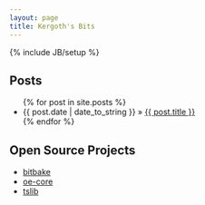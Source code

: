 ```yaml
---
layout: page
title: Kergoth's Bits
---
```

{% include JB/setup %}

## Posts

<ul class="posts">
  {% for post in site.posts %}
    <li><span>{{ post.date | date_to_string }}</span> &raquo; <a href="{{ BASE_PATH }}{{ post.url }}">{{ post.title }}</a></li>
  {% endfor %}
</ul>

## Open Source Projects

* [bitbake](http://github.com/openembedded/bitbake)
* [oe-core](http://github.com/openembedded/oe-core)
* [tslib](http://github.com/kergoth/tslib)
